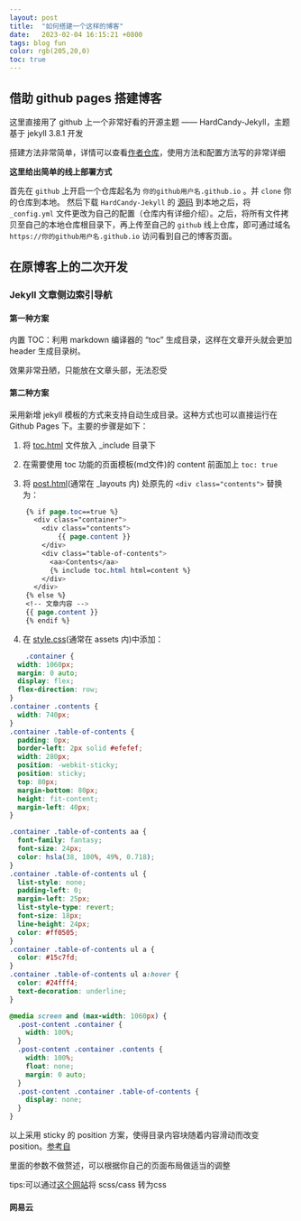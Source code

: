 ```yaml
---
layout: post
title:  "如何搭建一个这样的博客"
date:   2023-02-04 16:15:21 +0800
tags: blog fun
color: rgb(205,20,0)
toc: true
---
```


## 借助 github pages 搭建博客

这里直接用了 github 上一个非常好看的开源主题 —— HardCandy-Jekyll，主题基于 jekyll 3.8.1 开发

搭建方法非常简单，详情可以查看[作者仓库](https://github.com/xukimseven/HardCandy-Jekyll)，使用方法和配置方法写的非常详细

**这里给出简单的线上部署方式**

首先在 `github` 上开启一个仓库起名为 `你的github用户名.github.io` 。并 `clone` 你的仓库到本地。 然后下载 `HardCandy-Jekyll` 的 [源码](https://github.com/xukimseven/HardCandy-Jekyll) 到本地之后，将 `_config.yml` 文件更改为自己的配置（仓库内有详细介绍）。之后，将所有文件拷贝至自己的本地仓库根目录下，再上传至自己的 `github` 线上仓库，即可通过域名 `https://你的github用户名.github.io` 访问看到自己的博客页面。

## 在原博客上的二次开发

### Jekyll 文章侧边索引导航

#### 第一种方案

内置 TOC：利用 markdown 编译器的 “toc” 生成目录，这样在文章开头就会更加 header 生成目录树。

效果非常丑陋，只能放在文章头部，无法忍受

#### 第二种方案

采用新增 jekyll 模板的方式来支持自动生成目录。这种方式也可以直接运行在 Github Pages 下。主要的步骤是如下：

1. 将 [toc.html](/_includes/toc.html) 文件放入 _include 目录下

2. 在需要使用 toc 功能的页面模板(md文件)的 content 前面加上 `toc: true`

3. 将 [post.html](/_layouts/post.html)(通常在 _layouts 内) 处原先的 `<div class="contents">` 替换为：
   
```css
    {% if page.toc==true %}
      <div class="container">  
        <div class="contents">  
            {{ page.content }}
        </div>   
        <div class="table-of-contents">
          <aa>Contents</aa>
          {% include toc.html html=content %}
        </div>
      </div>
    {% else %}
    <!-- 文章内容 -->
    {{ page.content }}
    {% endif %}
```

4. 在 [style.css](/assets/css/style.css)(通常在 assets 内)中添加：

```css
    .container {
  width: 1060px;
  margin: 0 auto;
  display: flex;
  flex-direction: row;
}
.container .contents {
  width: 740px;
}
.container .table-of-contents {
  padding: 0px;
  border-left: 2px solid #efefef;
  width: 280px;
  position: -webkit-sticky;
  position: sticky;
  top: 80px;
  margin-bottom: 80px;
  height: fit-content;
  margin-left: 40px;
}

.container .table-of-contents aa {
  font-family: fantasy;
  font-size: 24px;
  color: hsla(38, 100%, 49%, 0.718);
}
.container .table-of-contents ul {
  list-style: none;
  padding-left: 0;
  margin-left: 25px;
  list-style-type: revert; 
  font-size: 18px;
  line-height: 24px;
  color: #ff0505;
}
.container .table-of-contents ul a {
  color: #15c7fd;
}
.container .table-of-contents ul a:hover {
  color: #24fff4;
  text-decoration: underline;
}

@media screen and (max-width: 1060px) {
  .post-content .container {
    width: 100%;
  }
  .post-content .container .contents {
    width: 100%;
    float: none;
    margin: 0 auto;
  }
  .post-content .container .table-of-contents {
    display: none;
  }
}
```

以上采用 sticky 的 position 方案，使得目录内容块随着内容滑动而改变 position。[参考自](https://cloud.tencent.com/developer/article/2143034)

里面的参数不做赘述，可以根据你自己的页面布局做适当的调整

tips:可以通过[这个网站](https://www.sassmeister.com/)将 scss/cass 转为css

#### 网易云







